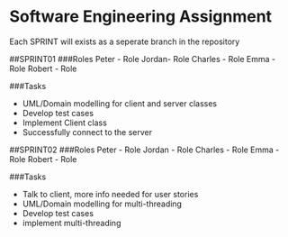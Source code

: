 # Software Engineering Assignment
Each SPRINT will exists as a seperate branch in the repository

##SPRINT01
###Roles
Peter - Role
Jordan- Role
Charles - Role
Emma - Role
Robert - Role

###Tasks
- UML/Domain modelling for client and server classes
- Develop test cases
- Implement Client class
- Successfully connect to the server

##SPRINT02
###Roles
Peter - Role
Jordan - Role
Charles - Role
Emma - Role
Robert - Role

###Tasks
- Talk to client, more info needed for user stories
- UML/Domain modelling for multi-threading
- Develop test cases
- implement multi-threading

